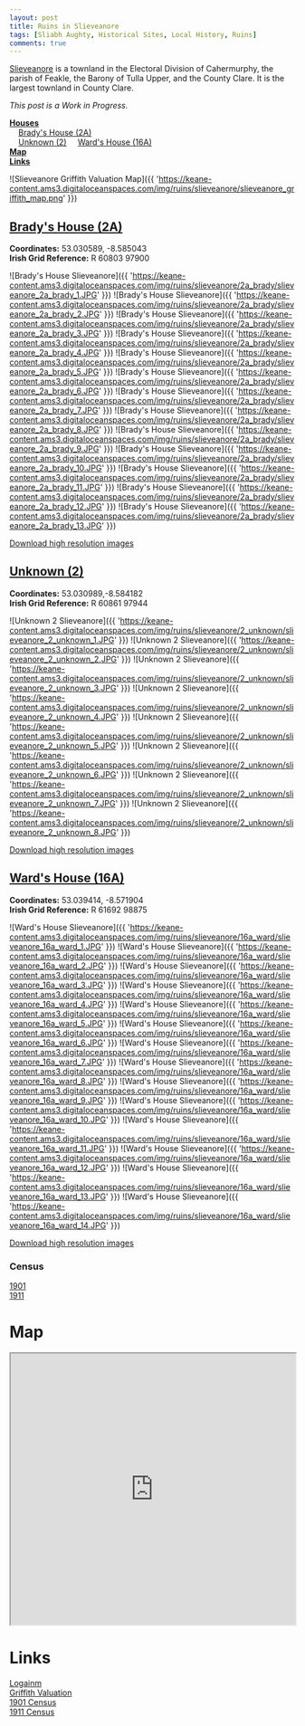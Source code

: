 ```yaml
---
layout: post
title: Ruins in Slieveanore
tags: [Sliabh Aughty, Historical Sites, Local History, Ruins]
comments: true
---
```


[Slieveanore](https://www.townlands.ie/clare/tulla-upper/feakle/cahermurphy/slieveanore/) is a townland in the Electoral Division of Cahermurphy, the parish of Feakle, the Barony of Tulla Upper, and the County Clare. It is the largest townland in County Clare.

*This post is a Work in Progress.*

**[Houses](#bradys-house-2a)**  
&nbsp;&nbsp;&nbsp;&nbsp;[Brady's House (2A)](#bradys-house-2a)  
&nbsp;&nbsp;&nbsp;&nbsp;[Unknown (2)](#unknown-2)
&nbsp;&nbsp;&nbsp;&nbsp;[Ward's House (16A)](#wards-house-16a)  
**[Map](#map)**  
**[Links](#links)** 

![Slieveanore Griffith Valuation Map]({{ 'https://keane-content.ams3.digitaloceanspaces.com/img/ruins/slieveanore/slieveanore_griffith_map.png' }})

## [Brady's House (2A)](#bradys-house-2a)
**Coordinates:** 53.030589, -8.585043   
**Irish Grid Reference:** R 60803 97900

![Brady's House Slieveanore]({{ 'https://keane-content.ams3.digitaloceanspaces.com/img/ruins/slieveanore/2a_brady/slieveanore_2a_brady_1.JPG' }})
![Brady's House Slieveanore]({{ 'https://keane-content.ams3.digitaloceanspaces.com/img/ruins/slieveanore/2a_brady/slieveanore_2a_brady_2.JPG' }})
![Brady's House Slieveanore]({{ 'https://keane-content.ams3.digitaloceanspaces.com/img/ruins/slieveanore/2a_brady/slieveanore_2a_brady_3.JPG' }})
![Brady's House Slieveanore]({{ 'https://keane-content.ams3.digitaloceanspaces.com/img/ruins/slieveanore/2a_brady/slieveanore_2a_brady_4.JPG' }})
![Brady's House Slieveanore]({{ 'https://keane-content.ams3.digitaloceanspaces.com/img/ruins/slieveanore/2a_brady/slieveanore_2a_brady_5.JPG' }})
![Brady's House Slieveanore]({{ 'https://keane-content.ams3.digitaloceanspaces.com/img/ruins/slieveanore/2a_brady/slieveanore_2a_brady_6.JPG' }})
![Brady's House Slieveanore]({{ 'https://keane-content.ams3.digitaloceanspaces.com/img/ruins/slieveanore/2a_brady/slieveanore_2a_brady_7.JPG' }})
![Brady's House Slieveanore]({{ 'https://keane-content.ams3.digitaloceanspaces.com/img/ruins/slieveanore/2a_brady/slieveanore_2a_brady_8.JPG' }})
![Brady's House Slieveanore]({{ 'https://keane-content.ams3.digitaloceanspaces.com/img/ruins/slieveanore/2a_brady/slieveanore_2a_brady_9.JPG' }})
![Brady's House Slieveanore]({{ 'https://keane-content.ams3.digitaloceanspaces.com/img/ruins/slieveanore/2a_brady/slieveanore_2a_brady_10.JPG' }})
![Brady's House Slieveanore]({{ 'https://keane-content.ams3.digitaloceanspaces.com/img/ruins/slieveanore/2a_brady/slieveanore_2a_brady_11.JPG' }})
![Brady's House Slieveanore]({{ 'https://keane-content.ams3.digitaloceanspaces.com/img/ruins/slieveanore/2a_brady/slieveanore_2a_brady_12.JPG' }})
![Brady's House Slieveanore]({{ 'https://keane-content.ams3.digitaloceanspaces.com/img/ruins/slieveanore/2a_brady/slieveanore_2a_brady_13.JPG' }})

[Download high resolution images](https://keane-content.ams3.digitaloceanspaces.com/img/ruins/slieveanore/2a_brady/slieveanore_2a_brady_highres.zip)

## [Unknown (2)](#unknown-2)
**Coordinates:** 53.030989,-8.584182  
**Irish Grid Reference:** R 60861 97944

![Unknown 2 Slieveanore]({{ 'https://keane-content.ams3.digitaloceanspaces.com/img/ruins/slieveanore/2_unknown/slieveanore_2_unknown_1.JPG' }})
![Unknown 2 Slieveanore]({{ 'https://keane-content.ams3.digitaloceanspaces.com/img/ruins/slieveanore/2_unknown/slieveanore_2_unknown_2.JPG' }})
![Unknown 2 Slieveanore]({{ 'https://keane-content.ams3.digitaloceanspaces.com/img/ruins/slieveanore/2_unknown/slieveanore_2_unknown_3.JPG' }})
![Unknown 2 Slieveanore]({{ 'https://keane-content.ams3.digitaloceanspaces.com/img/ruins/slieveanore/2_unknown/slieveanore_2_unknown_4.JPG' }})
![Unknown 2 Slieveanore]({{ 'https://keane-content.ams3.digitaloceanspaces.com/img/ruins/slieveanore/2_unknown/slieveanore_2_unknown_5.JPG' }})
![Unknown 2 Slieveanore]({{ 'https://keane-content.ams3.digitaloceanspaces.com/img/ruins/slieveanore/2_unknown/slieveanore_2_unknown_6.JPG' }})
![Unknown 2 Slieveanore]({{ 'https://keane-content.ams3.digitaloceanspaces.com/img/ruins/slieveanore/2_unknown/slieveanore_2_unknown_7.JPG' }})
![Unknown 2 Slieveanore]({{ 'https://keane-content.ams3.digitaloceanspaces.com/img/ruins/slieveanore/2_unknown/slieveanore_2_unknown_8.JPG' }})

[Download high resolution images](https://keane-content.ams3.digitaloceanspaces.com/img/ruins/slieveanore/2_unknown/slieveanore_2_unknown_highres.zip)

## [Ward's House (16A)](#wards-house-16a)
**Coordinates:** 53.039414, -8.571904  
**Irish Grid Reference:** R 61692 98875

![Ward's House Slieveanore]({{ 'https://keane-content.ams3.digitaloceanspaces.com/img/ruins/slieveanore/16a_ward/slieveanore_16a_ward_1.JPG' }})
![Ward's House Slieveanore]({{ 'https://keane-content.ams3.digitaloceanspaces.com/img/ruins/slieveanore/16a_ward/slieveanore_16a_ward_2.JPG' }})
![Ward's House Slieveanore]({{ 'https://keane-content.ams3.digitaloceanspaces.com/img/ruins/slieveanore/16a_ward/slieveanore_16a_ward_3.JPG' }})
![Ward's House Slieveanore]({{ 'https://keane-content.ams3.digitaloceanspaces.com/img/ruins/slieveanore/16a_ward/slieveanore_16a_ward_4.JPG' }})
![Ward's House Slieveanore]({{ 'https://keane-content.ams3.digitaloceanspaces.com/img/ruins/slieveanore/16a_ward/slieveanore_16a_ward_5.JPG' }})
![Ward's House Slieveanore]({{ 'https://keane-content.ams3.digitaloceanspaces.com/img/ruins/slieveanore/16a_ward/slieveanore_16a_ward_6.JPG' }})
![Ward's House Slieveanore]({{ 'https://keane-content.ams3.digitaloceanspaces.com/img/ruins/slieveanore/16a_ward/slieveanore_16a_ward_7.JPG' }})
![Ward's House Slieveanore]({{ 'https://keane-content.ams3.digitaloceanspaces.com/img/ruins/slieveanore/16a_ward/slieveanore_16a_ward_8.JPG' }})
![Ward's House Slieveanore]({{ 'https://keane-content.ams3.digitaloceanspaces.com/img/ruins/slieveanore/16a_ward/slieveanore_16a_ward_9.JPG' }})
![Ward's House Slieveanore]({{ 'https://keane-content.ams3.digitaloceanspaces.com/img/ruins/slieveanore/16a_ward/slieveanore_16a_ward_10.JPG' }})
![Ward's House Slieveanore]({{ 'https://keane-content.ams3.digitaloceanspaces.com/img/ruins/slieveanore/16a_ward/slieveanore_16a_ward_11.JPG' }})
![Ward's House Slieveanore]({{ 'https://keane-content.ams3.digitaloceanspaces.com/img/ruins/slieveanore/16a_ward/slieveanore_16a_ward_12.JPG' }})
![Ward's House Slieveanore]({{ 'https://keane-content.ams3.digitaloceanspaces.com/img/ruins/slieveanore/16a_ward/slieveanore_16a_ward_13.JPG' }})
![Ward's House Slieveanore]({{ 'https://keane-content.ams3.digitaloceanspaces.com/img/ruins/slieveanore/16a_ward/slieveanore_16a_ward_14.JPG' }})

[Download high resolution images](https://keane-content.ams3.digitaloceanspaces.com/img/ruins/slieveanore/16a_ward/slieveanore_16a_ward_highres.zip)

### Census
[1901](http://www.census.nationalarchives.ie/pages/1901/Clare/Cahermurphy/Slieveanore/1085002/)  
[1911](http://www.census.nationalarchives.ie/pages/1911/Clare/Cahermurphy/Slieveanore/368192/)

# Map
<iframe src="https://www.google.com/maps/d/embed?mid=148zySFKaUacus2ABm6SdAG-dukqQVM4&ehbc=2E312F" width="100%" height="480"></iframe>

# Links
[Logainm](https://www.logainm.ie/ga/7594)  
[Griffith Valuation](https://www.askaboutireland.ie/griffith-valuation/index.xml?action=doNameSearch&PlaceID=267703&county=Clare&barony=Tulla,%20upper%20(part%20of)&parish=Feakle&townland=%3Cb%3ESleiveanore%3C/b%3E)  
[1901 Census](http://www.census.nationalarchives.ie/pages/1901/Clare/Cahermurphy/Slieveanore/)  
[1911 Census](http://www.census.nationalarchives.ie/pages/1911/Clare/Cahermurphy/Slieveanore/)  
